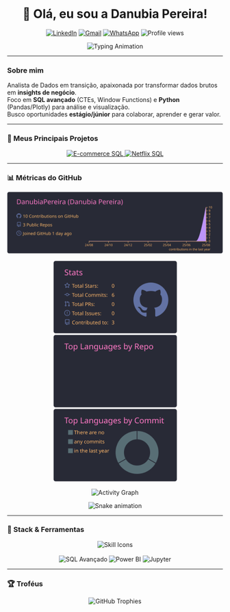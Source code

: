 <h1 align="center">👋 Olá, eu sou a Danubia Pereira!</h1>

<p align="center">
  <a href="https://www.linkedin.com/in/danubiapereira-33486296/" target="_blank"><img src="https://img.shields.io/badge/LinkedIn-0A66C2?style=for-the-badge&logo=linkedin&logoColor=white" alt="LinkedIn"/></a>
  <a href="mailto:danubia.pereira.silv@gmail.com"><img src="https://img.shields.io/badge/Gmail-D14836?style=for-the-badge&logo=gmail&logoColor=white" alt="Gmail"/></a>
  <a href="https://wa.me/5535998629173" target="_blank"><img src="https://img.shields.io/badge/WhatsApp-25D366?style=for-the-badge&logo=whatsapp&logoColor=white" alt="WhatsApp"/></a>
  <img src="https://komarev.com/ghpvc/?username=DanubiaPereira&label=Profile%20views&color=9f7aea&style=for-the-badge" alt="Profile views"/>
</p>

<p align="center">
  <img src="https://readme-typing-svg.herokuapp.com?font=Fira+Code&size=22&color=9f7aea&center=true&vCenter=true&width=720&lines=Analista+de+Dados;SQL+%7C+Python+%7C+Power+BI;Explorando+dados+e+contando+hist%C3%B3rias+com+insights" alt="Typing Animation"/>
</p>

---

### Sobre mim
Analista de Dados em transição, apaixonada por transformar dados brutos em **insights de negócio**.  
Foco em **SQL avançado** (CTEs, Window Functions) e **Python** (Pandas/Plotly) para análise e visualização.  
Busco oportunidades **estágio/júnior** para colaborar, aprender e gerar valor.

---

### 🚀 Meus Principais Projetos

<p align="center">
  <a href="https://github.com/DanubiaPereira/analise-avancada-ecommerce-sql">
    <img width="440" src="https://github-readme-stats.vercel.app/api/pin/?username=DanubiaPereira&repo=analise-avancada-ecommerce-sql&theme=dracula&hide_border=true" alt="E-commerce SQL"/>
  </a><a href="https://github.com/DanubiaPereira/analise-netflix-sql">
    <img width="440" src="https://github-readme-stats.vercel.app/api/pin/?username=DanubiaPereira&repo=analise-netflix-sql&theme=dracula&hide_border=true" alt="Netflix SQL"/>
  </a>
</p>

---

### 📊 Métricas do GitHub

<p align="center">
  <img src="./profile-summary-card-output/dracula/0-profile-details.svg" alt="Profile Details">
</p>

<p align="center">
  <img height="170" src="./profile-summary-card-output/dracula/3-stats.svg" alt="Stats">
  <img height="170" src="./profile-summary-card-output/dracula/1-repos-per-language.svg" alt="Repos per language">
  <img height="170" src="./profile-summary-card-output/dracula/2-most-commit-language.svg" alt="Most commit language">
</p>

<p align="center">
  <img src="https://github-readme-activity-graph.vercel.app/graph?username=DanubiaPereira&theme=react-dark&hide_border=true&area=true" alt="Activity Graph"/>
</p>

<p align="center">
  <img src="https://raw.githubusercontent.com/DanubiaPereira/DanubiaPereira/output/github-contribution-grid-snake.svg" alt="Snake animation"/>
</p>

---

### 🧰 Stack & Ferramentas
<p align="center">
  <img src="https://skillicons.dev/icons?i=python,pandas,postgresql,mysql,git,github,vscode,linux" alt="Skill Icons"/>
  <br><br>
  <img src="https://img.shields.io/badge/SQL%20(Avançado)-4D4D4D?style=for-the-badge" alt="SQL Avançado"/>
  <img src="https://img.shields.io/badge/Power%20BI-F2C811?style=for-the-badge&logo=powerbi&logoColor=000" alt="Power BI"/>
  <img src="https://img.shields.io/badge/Jupyter-F37626?style=for-the-badge&logo=jupyter&logoColor=fff" alt="Jupyter"/>
</p>

---

### 🏆 Troféus
<p align="center">
  <img src="https://github-profile-trophy.vercel.app/?username=DanubiaPereira&theme=dracula&no-bg=true&no-frame=true&row=1&column=6" alt="GitHub Trophies"/>
</p>
